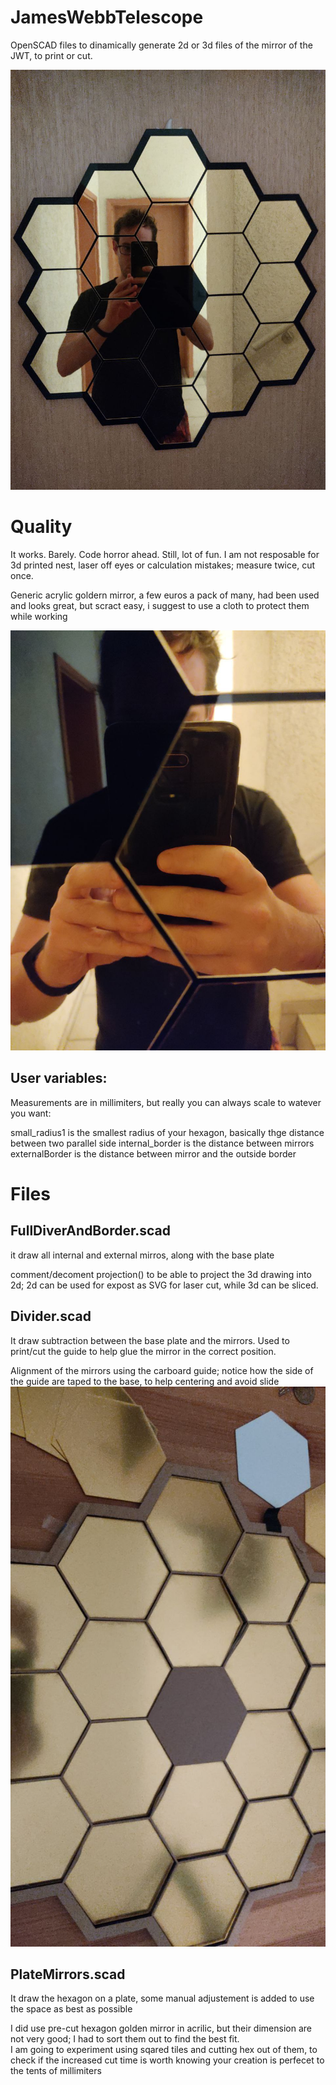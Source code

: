 # JamesWebbTelescope
OpenSCAD files to dinamically generate 2d or 3d files of the mirror of the JWT, to print or cut.

![Final result](photo/final.jpg "Final result")

# Quality

It works. Barely. Code horror ahead. Still, lot of fun. 
I am not resposable for 3d printed nest, laser off eyes or calculation mistakes; measure twice, cut once.

Generic acrylic goldern mirror, a few euros a pack of many, had been used and looks great, but scract easy, i suggest to use a cloth to protect them while working

![Mirror deltail](photo/details.jpg "Mirror detail")

## User variables:

Measurements are in millimiters, but really you can always scale to watever you want:

small_radius1 is the smallest radius of your hexagon, basically thge distance between two parallel side
internal_border is the distance between mirrors
externalBorder is the distance between mirror and the outside border

# Files

## FullDiverAndBorder.scad

it draw all internal and external mirros, along with the base plate

comment/decoment projection() to be able to project the 3d drawing into 2d; 2d can be used for expost as SVG for laser cut, while 3d can be sliced.

## Divider.scad

It draw subtraction between the base plate and the mirrors.
Used to print/cut the guide to help glue the mirror in the correct position.

Alignment of the mirrors using the carboard guide; notice how the side of the guide are taped to the base, to help centering and avoid slide
![Carboard alignment example](photo/gluing.jpg "Carboard alignment example")

## PlateMirrors.scad

It draw the hexagon on a plate, some manual adjustement is added to use the space as best as possible

I did use pre-cut hexagon golden mirror in acrilic, but their dimension are not very good; I had to sort them out to find the best fit.  
I am going to experiment using sqared tiles and cutting hex out of them, 
to check if the increased cut time is worth knowing your creation is perfecet to the tents of millimiters
